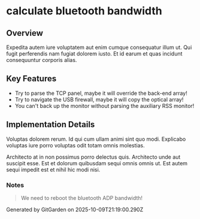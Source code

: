 # calculate bluetooth bandwidth

## Overview
Expedita autem iure voluptatem aut enim cumque consequatur illum ut. Qui fugit perferendis nam fugiat dolorem iusto. Et id earum et quas incidunt consequuntur corporis alias.

## Key Features
- Try to parse the TCP panel, maybe it will override the back-end array!
- Try to navigate the USB firewall, maybe it will copy the optical array!
- You can't back up the monitor without parsing the auxiliary RSS monitor!

## Implementation Details
Voluptas dolorem rerum. Id qui cum ullam animi sint quo modi. Explicabo voluptas iure porro voluptas odit totam omnis molestias.
 Architecto at in non possimus porro delectus quis. Architecto unde aut suscipit esse. Est et dolorum quibusdam sequi omnis omnis ut. Est autem sequi impedit est et nihil hic modi nisi.

### Notes
> We need to reboot the bluetooth ADP bandwidth!

Generated by GitGarden on 2025-10-09T21:19:00.290Z